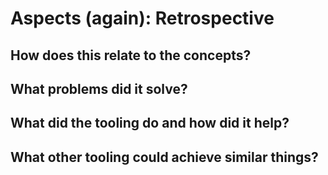 # Aspects (again): Retrospective

## How does this relate to the concepts?

## What problems did it solve?

## What did the tooling do and how did it help?

## What other tooling could achieve similar things?
